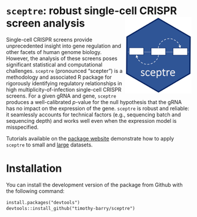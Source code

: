 
<!-- README.md is generated from README.Rmd. Please edit that file -->

# `sceptre`: robust single-cell CRISPR screen analysis <img src="man/figures/hex.jpg" align="right" alt="" width="180" />

<!-- badges: start -->

<!-- badges: end -->

Single-cell CRISPR screens provide unprecedented insight into gene
regulation and other facets of human genome biology. However, the
analysis of these screens poses significant statistical and
computational challenges. `sceptre` (pronounced “scepter”) is a
methodology and associated R package for rigorously identifying
regulatory relationships in high multiplicity-of-infection single-cell
CRISPR screens. For a given gRNA and gene, `sceptre` produces a
well-calibrated *p*-value for the null hypothesis that the gRNA has no
impact on the expression of the gene. `sceptre` is robust and reliable:
it seamlessly accounts for technical factors (e.g., sequencing batch and
sequencing depth) and works well even when the expression model is
misspecified.

Tutorials available on the [package
website](https://timothy-barry.github.io/sceptre/) demonstrate how to
apply `sceptre` to small and
[large](https://timothy-barry.github.io/sceptre/articles/sceptre-at-scale.html)
datasets.

# Installation

You can install the development version of the package from Github with
the following command:

    install.packages("devtools")
    devtools::install_github("timothy-barry/sceptre")
